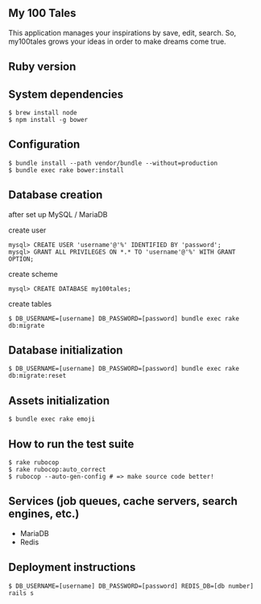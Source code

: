 ## My 100 Tales

This application manages your inspirations by save, edit, search.
So, my100tales grows your ideas in order to make dreams come true.

## Ruby version

## System dependencies

```
$ brew install node
$ npm install -g bower
```

## Configuration

```
$ bundle install --path vendor/bundle --without=production
$ bundle exec rake bower:install
```

## Database creation

after set up MySQL / MariaDB

create user

```
mysql> CREATE USER 'username'@'%' IDENTIFIED BY 'password';
mysql> GRANT ALL PRIVILEGES ON *.* TO 'username'@'%' WITH GRANT OPTION;
```

create scheme

```
mysql> CREATE DATABASE my100tales;
```

create tables

```
$ DB_USERNAME=[username] DB_PASSWORD=[password] bundle exec rake db:migrate
```

## Database initialization

```
$ DB_USERNAME=[username] DB_PASSWORD=[password] bundle exec rake db:migrate:reset
```

## Assets initialization

```
$ bundle exec rake emoji
```

## How to run the test suite

```
$ rake rubocop
$ rake rubocop:auto_correct
$ rubocop --auto-gen-config # => make source code better!
```

## Services (job queues, cache servers, search engines, etc.)

- MariaDB
- Redis

## Deployment instructions

```
$ DB_USERNAME=[username] DB_PASSWORD=[password] REDIS_DB=[db number] rails s
```


